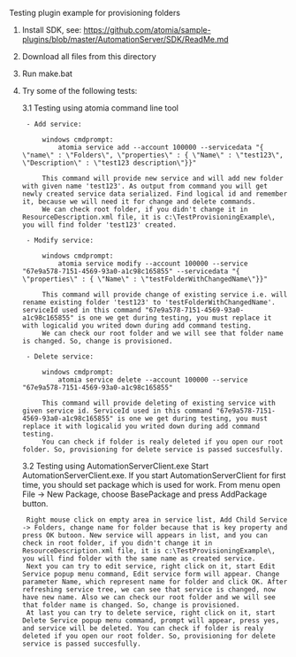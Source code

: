 ﻿Testing plugin example for provisioning folders

1. Install SDK, see: https://github.com/atomia/sample-plugins/blob/master/AutomationServer/SDK/ReadMe.md

2. Download all files from this directory

3. Run make.bat

4. Try some of the following tests:
			
	3.1 Testing using atomia command line tool
		
		- Add service:
				
			windows cmdprompt:
				atomia service add --account 100000 --servicedata "{ \"name\" : \"Folders\", \"properties\" : { \"Name\" : \"test123\", \"Description\" : \"test123 description\"}}"
				
			This command will provide new service and will add new folder with given name 'test123'. As output from command you will get newly created service data serialized. Find logical id and remember it, because we will need it for change and delete commands.
			We can check root folder, if you didn't change it in ResourceDescription.xml file, it is c:\TestProvisioningExample\, you will find folder 'test123' created.
		
		- Modify service:
			
			windows cmdprompt:
				atomia service modify --account 100000 --service "67e9a578-7151-4569-93a0-a1c98c165855" --servicedata "{ \"properties\" : { \"Name\" : \"testFolderWithChangedName\"}}"
				
			This command will provide change of existing service i.e. will rename existing folder 'test123' to 'testFolderWithChangedName'. serviceId used in this command "67e9a578-7151-4569-93a0-a1c98c165855" is one we get during testing, you must replace it with logicalid you writed down during add command testing.
			We can check our root folder and we will see that folder name is changed. So, change is provisioned. 
			
		- Delete service:
		
			windows cmdprompt:
				atomia service delete --account 100000 --service "67e9a578-7151-4569-93a0-a1c98c165855"
			
			This command will provide deleting of existing service with given service id. ServiceId used in this command "67e9a578-7151-4569-93a0-a1c98c165855" is one we get during testing, you must replace it with logicalid you writed down during add command testing.
			You can check if folder is realy deleted if you open our root folder. So, provisioning for delete service is passed succesfully.
		
	3.2 Testing using AutomationServerClient.exe
		Start AutomationServerClient.exe. If you start AutomationServerClient for first time, you should set package which is used for work. From menu open File -> New Package, choose BasePackage and press AddPackage button.		
	
		Right mouse click on empty area in service list, Add Child Service -> Folders, change name for folder because that is key property and press OK butoon. New service will appears in list, and you can check in root folder, if you didn't change it in ResourceDescription.xml file, it is c:\TestProvisioningExample\, you will find folder with the same name as created service. 
		Next you can try to edit service, right click on it, start Edit Service popup menu command, Edit service form will appear. Change parameter Name, which represent name for folder and click OK. After refreshing service tree, we can see that service is changed, now have new name. Also we can check our root folder and we will see that folder name is changed. So, change is provisioned.
		At last you can try to delete service, right click on it, start Delete Service popup menu command, prompt will appear, press yes, and service will be deleted. You can check if folder is realy deleted if you open our root folder. So, provisioning for delete service is passed succesfully.
		
			
			
		
